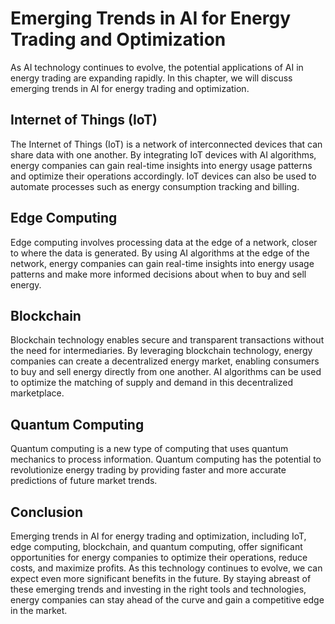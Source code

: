 Emerging Trends in AI for Energy Trading and Optimization
==================================================================================================================================

As AI technology continues to evolve, the potential applications of AI in energy trading are expanding rapidly. In this chapter, we will discuss emerging trends in AI for energy trading and optimization.

Internet of Things (IoT)
------------------------

The Internet of Things (IoT) is a network of interconnected devices that can share data with one another. By integrating IoT devices with AI algorithms, energy companies can gain real-time insights into energy usage patterns and optimize their operations accordingly. IoT devices can also be used to automate processes such as energy consumption tracking and billing.

Edge Computing
--------------

Edge computing involves processing data at the edge of a network, closer to where the data is generated. By using AI algorithms at the edge of the network, energy companies can gain real-time insights into energy usage patterns and make more informed decisions about when to buy and sell energy.

Blockchain
----------

Blockchain technology enables secure and transparent transactions without the need for intermediaries. By leveraging blockchain technology, energy companies can create a decentralized energy market, enabling consumers to buy and sell energy directly from one another. AI algorithms can be used to optimize the matching of supply and demand in this decentralized marketplace.

Quantum Computing
-----------------

Quantum computing is a new type of computing that uses quantum mechanics to process information. Quantum computing has the potential to revolutionize energy trading by providing faster and more accurate predictions of future market trends.

Conclusion
----------

Emerging trends in AI for energy trading and optimization, including IoT, edge computing, blockchain, and quantum computing, offer significant opportunities for energy companies to optimize their operations, reduce costs, and maximize profits. As this technology continues to evolve, we can expect even more significant benefits in the future. By staying abreast of these emerging trends and investing in the right tools and technologies, energy companies can stay ahead of the curve and gain a competitive edge in the market.
